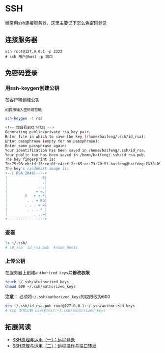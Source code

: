 # SSH

经常用ssh连接服务器，这里主要记下怎么免密码登录

## 连接服务器

```
ssh root@127.0.0.1 -p 2222
# ssh 用户@host -p 端口
```

## 免密码登录

### 用ssh-keygen创建公钥

在客户端创建公钥

`如提示输入密码可忽略`

```bash
ssh-keygen -t rsa

<!-- 你会看到以下代码 -->
Generating public/private rsa key pair.
Enter file in which to save the key (/home/haifeng/.ssh/id_rsa): 
Enter passphrase (empty for no passphrase): 
Enter same passphrase again: 
Your identification has been saved in /home/haifeng/.ssh/id_rsa.
Your public key has been saved in /home/haifeng/.ssh/id_rsa.pub.
The key fingerprint is:
7b:75:98:eb:fd:13:ce:0f:c4:cf:2c:65:cc:73:70:53 haifeng@haifeng-EX38-DS4
The key's randomart image is:
+--[ RSA 2048]----+
|                E|
|                .|
|              ...|
|             + =.|
|        S   + +.*|
|         . . + Bo|
|        . . . = =|
|         . . . * |
|            . ..=|
+-----------------+
```

### 查看

```bash
ls ~/.ssh/
# id_rsa  id_rsa.pub  known_hosts
```

### 上传公钥

在服务器上创建`authorized_keys`并**修改权限**

```bash
touch ~/.ssh/atuthorized_keys
chmod 600 ~/.ssh/authorized_keys  
```

**注意：** 必须将`~/.ssh/authorized_keys`的权限改为600

```bash
scp ~/.ssh/id_rsa.pub root@127.0.0.1:~/.ssh/authorized_keys
# scp 本地公钥 user@host:~/.ssh/authorized_keys
```

## 拓展阅读

- [SSH原理与运用（一）：远程登录](http://www.ruanyifeng.com/blog/2011/12/ssh_remote_login.html)
- [SSH原理与运用（二）：远程操作与端口转发](http://www.ruanyifeng.com/blog/2011/12/ssh_port_forwarding.html)

